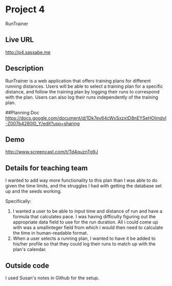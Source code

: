 # Project 4
RunTrainer

## Live URL
<http://p4.sassabe.me>

## Description
RunTrainer is a web application that offers training plans for different running distances. Users will be able to select a training plan for a specific distance, and follow the training plan by logging their runs to correspond with the plan.
Users can also log their runs independently of the training plan.

##Planning Doc
https://docs.google.com/document/d/1Dk7ey64cWxSxzxtD8nEYSeHOImdvl-Z007b4280l0_Y/edit?usp=sharing




## Demo
<http://www.screencast.com/t/Td4quznTg9J>

## Details for teaching team
I wanted to add way more functionality to this plan than I was able to do given the time limits, and the struggles I had with getting the database set up and the seeds working.

Specifically:
1. I wanted a user to be able to input time and distance of run and have a formula that calculates pace. I was having difficulty figuring out the appropriate data field to use for the run duration. All i could come up with was a smallinteger field from which i would then need to calculate the time in human-readable format.
2. When a user selects a running plan, I wanted to have it be added to his/her profile so that they could log their runs to match up with the plan's calendar.


## Outside code
I used Susan's notes in Github for the setup.
